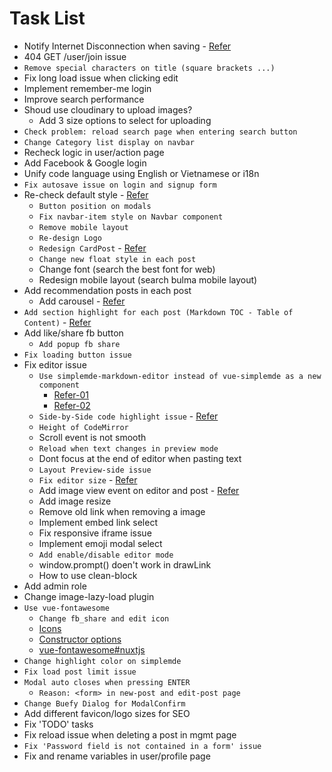 # Task List

- Notify Internet Disconnection when saving - [Refer](https://nuxtjs.org/api/$nuxt)
- 404 GET /user/join issue
- `Remove special characters on title (square brackets ...)`
- Fix long load issue when clicking edit
- Implement remember-me login
- Improve search performance
- Shoud use cloudinary to upload images?
  - Add 3 size options to select for uploading
- `Check problem: reload search page when entering search button`
- `Change Category list display on navbar`
- Recheck logic in user/action page
- Add Facebook & Google login
- Unify code language using English or Vietnamese or i18n
- `Fix autosave issue on login and signup form`
- Re-check default style - [Refer](https://dev.to/overscoremedia/use-bulma-and-fontawesome-5-with-nuxt-js-11le)
  - `Button position on modals`
  - `Fix navbar-item style on Navbar component`
  - `Remove mobile layout`
  - `Re-design Logo`
  - `Redesign CardPost` - [Refer](https://www.hackster.io/)
  - `Change new float style in each post`
  - Change font (search the best font for web)
  - Redesign mobile layout (search bulma mobile layout)
- Add recommendation posts in each post
  - Add carousel - [Refer](https://buefy.org/documentation/carousel/)
- `Add section highlight for each post (Markdown TOC - Table of Content)` - [Refer](https://www.jqueryscript.net/blog/best-table-contents-plugins.html)
- Add like/share fb button
  - `Add popup fb share`
- `Fix loading button issue`
- Fix editor issue
  - `Use simplemde-markdown-editor instead of vue-simplemde as a new component`
    - [Refer-01](https://github.com/F-loat/vue-simplemde/blob/master/src/index.vue)
    - [Refer-02](https://github.com/ththth0303/laravel-vue-coreui/blob/editor/resources/assets/js/admin/views/markdown/index.vue)
  - `Side-by-Side code highlight issue` - [Refer](https://github.com/sparksuite/simplemde-markdown-editor/blob/master/src/css/simplemde.css)
  - `Height of CodeMirror`
  - Scroll event is not smooth
  - `Reload when text changes in preview mode`
  - Dont focus at the end of editor when pasting text
  - `Layout Preview-side issue`
  - `Fix editor size` - [Refer](https://viblo.asia/posts/aWj53LAGK6m/edit)
  - Add image view event on editor and post - [Refer](https://codemirror.net/doc/manual.html#events)
  - Add image resize
  - Remove old link when removing a image
  - Implement embed link select
  - Fix responsive iframe issue
  - Implement emoji modal select
  - `Add enable/disable editor mode`
  - window.prompt() doen't work in drawLink
  - How to use clean-block
- Add admin role
- Change image-lazy-load plugin
- `Use vue-fontawesome`
  - `Change fb_share and edit icon`
  - [Icons](https://buefy.org/documentation/start/)
  - [Constructor options](https://buefy.org/documentation/constructor-options/)
  - [vue-fontawesome#nuxtjs](https://www.npmjs.com/package/@fortawesome/vue-fontawesome#nuxtjs)
- `Change highlight color on simplemde`
- `Fix load post limit issue`
- `Modal auto closes when pressing ENTER`
  - `Reason: <form> in new-post and edit-post page`
- `Change Buefy Dialog for ModalConfirm`
- Add different favicon/logo sizes for SEO
- Fix 'TODO' tasks
- Fix reload issue when deleting a post in mgmt page
- `Fix 'Password field is not contained in a form' issue`
- Fix and rename variables in user/profile page